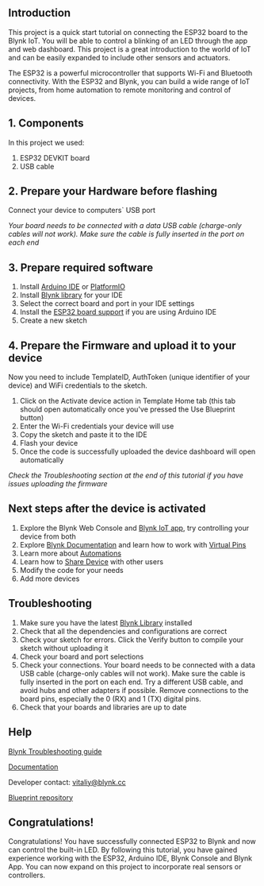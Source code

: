 ## Introduction
This project is a quick start tutorial on connecting the ESP32 board to the Blynk IoT. You will be able to control a blinking of an LED through the app and web dashboard. This project is a great introduction to the world of IoT and can be easily expanded to include other sensors and actuators.

The ESP32 is a powerful microcontroller that supports Wi-Fi and Bluetooth connectivity. With the ESP32 and Blynk, you can build a wide range of IoT projects, from home automation to remote monitoring and control of devices.

## 1. Components
In this project we used:
1. ESP32 DEVKIT board
2. USB cable

## 2. Prepare your Hardware before flashing
Connect your device to computers` USB port

_Your board needs to be connected with a data USB cable (charge-only cables will not work). Make sure the cable is fully inserted in the port on each end_
## 3. Prepare required software
1. Install [Arduino IDE](https://www.arduino.cc/en/software) or [PlatformIO](https://platformio.org/install)
2. Install [Blynk library](https://docs.blynk.io/en/blynk-library-firmware-api/installation) for your IDE
3. Select the correct board and port in your IDE settings
4. Install the [ESP32 board support](https://randomnerdtutorials.com/installing-the-esp32-board-in-arduino-ide-windows-instructions/) if you are using Arduino IDE
5. Create a new sketch
## 4. Prepare the Firmware and upload it to your device
Now you need to include TemplateID, AuthToken (unique identifier of your device) and WiFi credentials to the sketch.
1. Click on the Activate device action in Template Home tab (this tab should open automatically once you've pressed the Use Blueprint button)
2. Enter the Wi-Fi credentials your device will use
3. Copy the sketch and paste it to the IDE
4. Flash your device
5. Once the code is successfully uploaded the device dashboard will open automatically


_Check the Troubleshooting section at the end of this tutorial if you have issues uploading the firmware_
## Next steps after the device is activated
1. Explore the Blynk Web Console and [Blynk IoT app](https://docs.blynk.io/en/downloads/blynk-apps-for-ios-and-android), try controlling your device from both
2. Explore [Blynk Documentation](https://docs.blynk.io/en/) and learn how to work with [Virtual Pins](https://docs.blynk.io/en/getting-started/using-virtual-pins-to-control-physical-devices)
3. Learn more about [Automations](https://docs.blynk.io/en/concepts/automations)
4. Learn how to [Share Device](https://docs.blynk.io/en/concepts/users) with other users
5. Modify the code for your needs
6. Add more devices
## Troubleshooting
1. Make sure you have the latest [Blynk Library](https://docs.blynk.io/en/blynk-library-firmware-api/installation) installed
2. Check that all the dependencies and configurations are correct
3. Check your sketch for errors. Click the Verify button to compile your sketch without uploading it
4. Check your board and port selections
5. Check your connections. Your board needs to be connected with a data USB cable (charge-only cables will not work). Make sure the cable is fully inserted in the port on each end. Try a different USB cable, and avoid hubs and other adapters if possible. Remove connections to the board pins, especially the 0 (RX) and 1 (TX) digital pins.
6. Check that your boards and libraries are up to date

## Help
[Blynk Troubleshooting guide](https://docs.blynk.io/en/troubleshooting/general-issues)

[Documentation](https://docs.blynk.io/en/)

Developer contact: vitaliy@blynk.cc

[Blueprint repository](https://github.com/vveretko/Blynk-ESP32-System-LED)

## Congratulations!
Congratulations! You have successfully connected ESP32 to Blynk and now can control the built-in LED. By following this tutorial, you have gained experience working with the ESP32, Arduino IDE, Blynk Console and Blynk App. You can now expand on this project to incorporate real sensors or controllers.
